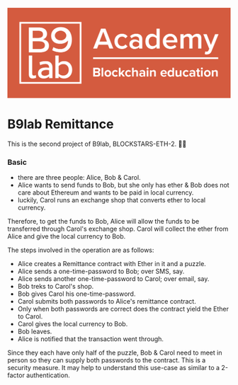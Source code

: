 ![b9lab](./b9lab.png)

# B9lab Remittance

This is the second project of B9lab, BLOCKSTARS-ETH-2. 🎉🎉

### Basic

- there are three people: Alice, Bob & Carol.
- Alice wants to send funds to Bob, but she only has ether & Bob does not care about Ethereum and wants to be paid in local currency.
- luckily, Carol runs an exchange shop that converts ether to local currency.

Therefore, to get the funds to Bob, Alice will allow the funds to be transferred through Carol's exchange shop. Carol will collect the ether from Alice and give the local currency to Bob.

The steps involved in the operation are as follows:

- Alice creates a Remittance contract with Ether in it and a puzzle.
- Alice sends a one-time-password to Bob; over SMS, say.
- Alice sends another one-time-password to Carol; over email, say.
- Bob treks to Carol's shop.
- Bob gives Carol his one-time-password.
- Carol submits both passwords to Alice's remittance contract.
- Only when both passwords are correct does the contract yield the Ether to Carol.
- Carol gives the local currency to Bob.
- Bob leaves.
- Alice is notified that the transaction went through.

Since they each have only half of the puzzle, Bob & Carol need to meet in person so they can supply both passwords to the contract. This is a security measure. It may help to understand this use-case as similar to a 2-factor authentication.
